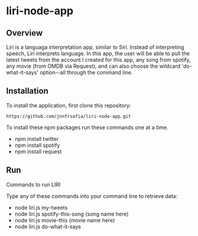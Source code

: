 # liri-node-app

## Overview

Liri is a languaga interpretation app, similar to Siri. Instead of interpreting speech, Liri interprets language. In this app, the user will be able to pull the latest tweets from the account I created for this app, any song from spotify, any movie (from OMDB via Request), and can also choose the wildcard 'do-what-it-says' option--all through the command line.

## Installation

To install the application, first clone this repository:

	https://github.com/jnnfrsofia/liri-node-app.git

To install these npm packages run these commands one at a time.

* npm install twitter
* npm install spotify
* npm install request

## Run

Commands to run LIRI

Type any of these commands into your command line to retrieve data:

* node liri.js my-tweets
* node liri.js spotify-this-song (song name here)
* node liri.js movie-this (movie name here)
* node liri.js do-what-it-says 